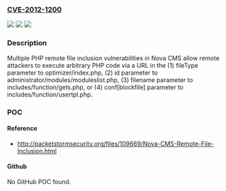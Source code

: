### [CVE-2012-1200](https://cve.mitre.org/cgi-bin/cvename.cgi?name=CVE-2012-1200)
![](https://img.shields.io/static/v1?label=Product&message=n%2Fa&color=blue)
![](https://img.shields.io/static/v1?label=Version&message=n%2Fa&color=blue)
![](https://img.shields.io/static/v1?label=Vulnerability&message=n%2Fa&color=brighgreen)

### Description

Multiple PHP remote file inclusion vulnerabilities in Nova CMS allow remote attackers to execute arbitrary PHP code via a URL in the (1) fileType parameter to optimizer/index.php, (2) id parameter to administrator/modules/moduleslist.php, (3) filename parameter to includes/function/gets.php, or (4) conf[blockfile] parameter to includes/function/usertpl.php.

### POC

#### Reference
- http://packetstormsecurity.org/files/109669/Nova-CMS-Remote-File-Inclusion.html

#### Github
No GitHub POC found.

